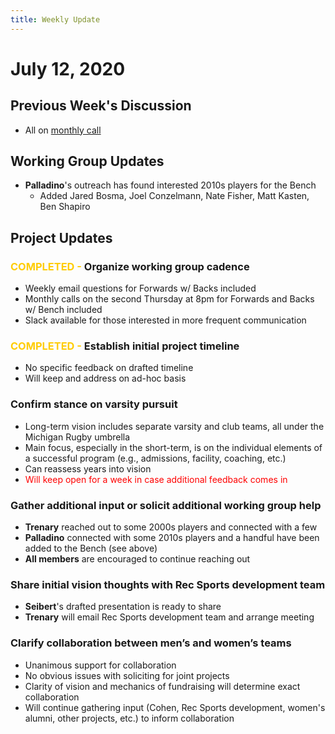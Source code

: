 ```yaml
---
title: Weekly Update
---
```

# July 12, 2020
## Previous Week's Discussion
- All on [monthly call](../../meetings/2020-07-09.md)

## Working Group Updates
- **Palladino**'s outreach has found interested 2010s players for the Bench
   - Added Jared Bosma, Joel Conzelmann, Nate Fisher, Matt Kasten, Ben Shapiro

## Project Updates
### <span style='color:#ffcc00'>COMPLETED - </span>Organize working group cadence
- Weekly email questions for Forwards w/ Backs included
- Monthly calls on the second Thursday at 8pm for Forwards and Backs w/ Bench included
- Slack available for those interested in more frequent communication

### <span style='color:#ffcc00'>COMPLETED - </span>Establish initial project timeline
- No specific feedback on drafted timeline
- Will keep and address on ad-hoc basis

### Confirm stance on varsity pursuit
- Long-term vision includes separate varsity and club teams, all under the Michigan Rugby umbrella
- Main focus, especially in the short-term, is on the individual elements of a successful program (e.g., admissions, facility, coaching, etc.)
- Can reassess years into vision
- <span style='color:red'>Will keep open for a week in case additional feedback comes in</span>

### Gather additional input or solicit additional working group help
- **Trenary** reached out to some 2000s players and connected with a few
- **Palladino** connected with some 2010s players and a handful have been added to the Bench (see above)
- **All members** are encouraged to continue reaching out

### Share initial vision thoughts with Rec Sports development team
- **Seibert**'s drafted presentation is ready to share
- **Trenary** will email Rec Sports development team and arrange meeting

### Clarify collaboration between men’s and women’s teams
- Unanimous support for collaboration
- No obvious issues with soliciting for joint projects
- Clarity of vision and mechanics of fundraising will determine exact collaboration
- Will continue gathering input (Cohen, Rec Sports development, women's alumni, other projects, etc.) to inform collaboration
